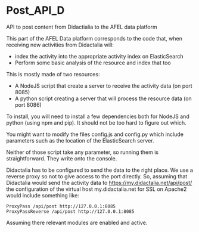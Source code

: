 # Post_API_D
API to post content from Didactialia to the AFEL data platform

This part of the AFEL Data platform corresponds to the code that, when receiving new activities from Didactalia will:
   - index the activity into the appropriate activity index on ElasticSearch
   - Perform some basic analysis of the resource and index that too
   
This is mostly made of two resources:
   - A NodeJS script that create a server to receive the activity data (on port 8085)
   - A python script creating a server that will process the resource data (on port 8086)
   
To install, you will need to install a few dependencies both for NodeJS and python (using npm and pip). It should not be too hard to figure out which.

You might want to modify the files config.js and config.py which include parameters such as the location of the ElasticSearch server.

Neither of those script take any parameter, so running them is straightforward. They write onto the console.

Didactalia has to be configured to send the data to the right place. We use a reverse proxy so not to give access to the port directly. 
So, assuming that Didactalia would send the activity data to https://my.didactalia.net/api/post/ the configuration of the virtual host my.didactalia.net for SSL on Apache2 would include something like:

	ProxyPass /api/post http://127.0.0.1:8085
	ProxyPassReverse /api/post http://127.0.0.1:8085

Assuming there relevant modules are enabled and active. 
   
